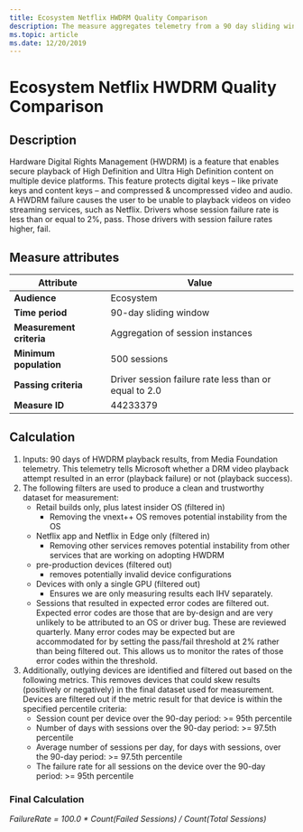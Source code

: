 ```yaml
---
title: Ecosystem Netflix HWDRM Quality Comparison
description: The measure aggregates telemetry from a 90 day sliding window into a binary value (0 or 1), indicating if the driver performance is within 2 standard deviations of the aggregate performance of all drivers from the same IHV in the retail market
ms.topic: article
ms.date: 12/20/2019
---
```


# Ecosystem Netflix HWDRM Quality Comparison

## Description

Hardware Digital Rights Management (HWDRM) is a feature that enables secure playback of High Definition and Ultra High Definition content on multiple device platforms. This feature protects digital keys – like private keys and content keys – and compressed & uncompressed video and audio. A HWDRM failure causes the user to be unable to playback videos on video streaming services, such as Netflix. Drivers whose session failure rate is less than or equal to 2%, pass. Those drivers with session failure rates higher, fail.

## Measure attributes

|Attribute|Value|
|----|----|
|**Audience**|Ecosystem|
|**Time period**|90-day sliding window|
|**Measurement criteria**|Aggregation of session instances|
|**Minimum population**|500 sessions|
|**Passing criteria**|Driver session failure rate less than or equal to 2.0|
|**Measure ID**|44233379|

## Calculation

1.	Inputs: 90 days of HWDRM playback results, from Media Foundation telemetry.  This telemetry tells Microsoft whether a DRM video playback attempt resulted in an error (playback failure) or not (playback success). 
2.	The following filters are used to produce a clean and trustworthy dataset for measurement: 
	*	Retail builds only, plus latest insider OS (filtered in)
		*	Removing the vnext++ OS removes potential instability from the OS
	*	Netflix app and Netflix in Edge only (filtered in)
		*	Removing other services removes potential instability from other services that are working on adopting HWDRM
	*	pre-production devices (filtered out)
		*	removes potentially invalid device configurations 
	*	Devices with only a single GPU (filtered out)
		*	Ensures we are only measuring results each IHV separately. 
	*	Sessions that resulted in expected error codes are filtered out.  Expected error codes are those that are by-design and are very unlikely to be attributed to an OS or driver bug.  These are reviewed quarterly. Many error codes may be expected but are accommodated for by setting the pass/fail threshold at 2% rather than being filtered out.  This allows us to monitor the rates of those error codes within the threshold. 
3.	Additionally, outlying devices are identified and filtered out based on the following metrics.  This removes devices that could skew results (positively or negatively) in the final dataset used for measurement.  Devices are filtered out if the metric result for that device is within the specified percentile criteria: 
	*	Session count per device over the 90-day period: >= 95th percentile
	*	Number of days with sessions over the 90-day period: >= 97.5th percentile
	*	Average number of sessions per day, for days with sessions, over the 90-day period: >= 97.5th percentile
	*	The failure rate for all sessions on the device over the 90-day period: >= 95th percentile

### Final Calculation
*FailureRate = 100.0 * Count(Failed Sessions) / Count(Total Sessions)*
